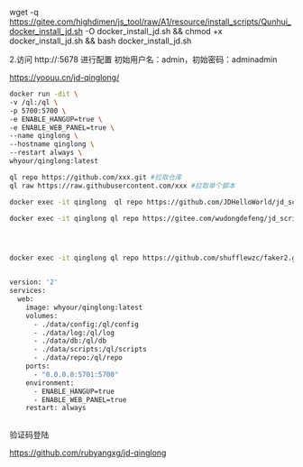 



 wget -q https://gitee.com/highdimen/js_tool/raw/A1/resource/install_scripts/Qunhui_docker_install_jd.sh -O docker_install_jd.sh && chmod +x docker_install_jd.sh && bash docker_install_jd.sh

2.访问 http://<ip>:5678 进行配置
初始用户名：admin，初始密码：adminadmin







https://yoouu.cn/jd-qinglong/

```bash
docker run -dit \
-v /ql:/ql \
-p 5700:5700 \
-e ENABLE_HANGUP=true \
-e ENABLE_WEB_PANEL=true \
--name qinglong \
--hostname qinglong \
--restart always \
whyour/qinglong:latest

ql repo https://github.com/xxx.git #拉取仓库
ql raw https://raw.githubusercontent.com/xxx #拉取单个脚本

docker exec -it qinglong  ql repo https://github.com/JDHelloWorld/jd_scripts.git "jd_|jx_|getJDCookie" "activity|backUp" "^jd[^_]|USER"

docker exec -it qinglong ql repo https://gitee.com/wudongdefeng/jd_scripts "jd|jd_|jx_|getJDCookie" "activity|backUp" "^jd1|USER"




docker exec -it qinglong ql repo https://github.com/shufflewzc/faker2.git "jd_|jx_|gua_|jddj_|getJDCookie" "activity|backUp" "^jd[^_]|USER|utils|ZooFaker_Necklace.js|JDJRValidator_Pure|sign_graphics_validate"


version: '2'
services:
  web:
    image: whyour/qinglong:latest
    volumes:
      - ./data/config:/ql/config
      - ./data/log:/ql/log
      - ./data/db:/ql/db
      - ./data/scripts:/ql/scripts
      - ./data/repo:/ql/repo
    ports:
      - "0.0.0.0:5701:5700"
    environment:
      - ENABLE_HANGUP=true
      - ENABLE_WEB_PANEL=true
    restart: always
    

```



验证码登陆

https://github.com/rubyangxg/jd-qinglong
